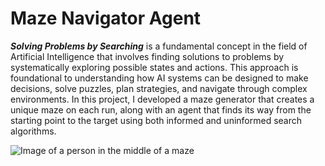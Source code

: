 # Maze Navigator Agent
***Solving Problems by Searching*** is a fundamental concept in the field of Artificial Intelligence that involves finding solutions to problems by systematically exploring possible states and actions. This approach is foundational to understanding how AI systems can be designed to make decisions, solve puzzles, plan strategies, and navigate through complex environments. In this project, I developed a maze generator that creates a unique maze on each run, along with an agent that finds its way from the starting point to the target using both informed and uninformed search algorithms.

![Image of a person in the middle of a maze](https://github.com/PeymanKh/Maze-solver-Agent/assets/118134658/0b002b9d-99ea-462e-990e-399989c062b8)

